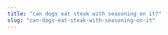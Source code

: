 ```yaml
---
title: "can dogs eat steak with seasoning on it?"
slug: "can-dogs-eat-steak-with-seasoning-on-it"
---
```


